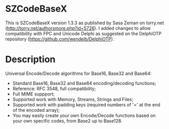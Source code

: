 # SZCodeBaseX
This is SZCodeBaseX version 1.3.3 as published by Sasa Zeman on torry.net (http://torry.net/authorsmore.php?id=5726).
I added changes to allow compatibility with FPC and Unicode Delphi as suggested on the DelphiOTP repository (https://github.com/wendelb/DelphiOTP).

# Description
Universal Encode/Decode algorithms for Base16, Base32 and Base64: 

* Standard Base16, Base32 and Base64 encoding/decoding functions;
* Reference: RFC 3548, full compatibility;
* Full MIME suppport;
* Supported work with Memory, Streams, Strings and Files;
* Supported work with padding keys (required numbers of '=' at the end of the encoded array);
* You may easily create your own Encode/Decode functions based on your own specific codes, from Base2 up to Base128.
